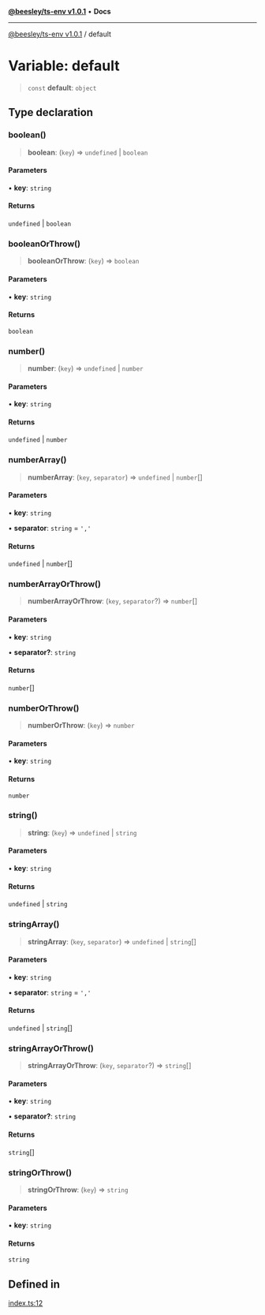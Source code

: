 [**@beesley/ts-env v1.0.1**](../README.md) • **Docs**

***

[@beesley/ts-env v1.0.1](../globals.md) / default

# Variable: default

> `const` **default**: `object`

## Type declaration

### boolean()

> **boolean**: (`key`) => `undefined` \| `boolean`

#### Parameters

• **key**: `string`

#### Returns

`undefined` \| `boolean`

### booleanOrThrow()

> **booleanOrThrow**: (`key`) => `boolean`

#### Parameters

• **key**: `string`

#### Returns

`boolean`

### number()

> **number**: (`key`) => `undefined` \| `number`

#### Parameters

• **key**: `string`

#### Returns

`undefined` \| `number`

### numberArray()

> **numberArray**: (`key`, `separator`) => `undefined` \| `number`[]

#### Parameters

• **key**: `string`

• **separator**: `string` = `','`

#### Returns

`undefined` \| `number`[]

### numberArrayOrThrow()

> **numberArrayOrThrow**: (`key`, `separator`?) => `number`[]

#### Parameters

• **key**: `string`

• **separator?**: `string`

#### Returns

`number`[]

### numberOrThrow()

> **numberOrThrow**: (`key`) => `number`

#### Parameters

• **key**: `string`

#### Returns

`number`

### string()

> **string**: (`key`) => `undefined` \| `string`

#### Parameters

• **key**: `string`

#### Returns

`undefined` \| `string`

### stringArray()

> **stringArray**: (`key`, `separator`) => `undefined` \| `string`[]

#### Parameters

• **key**: `string`

• **separator**: `string` = `','`

#### Returns

`undefined` \| `string`[]

### stringArrayOrThrow()

> **stringArrayOrThrow**: (`key`, `separator`?) => `string`[]

#### Parameters

• **key**: `string`

• **separator?**: `string`

#### Returns

`string`[]

### stringOrThrow()

> **stringOrThrow**: (`key`) => `string`

#### Parameters

• **key**: `string`

#### Returns

`string`

## Defined in

[index.ts:12](https://github.com/bbeesley/ts-env/blob/main/src/index.ts#L12)
